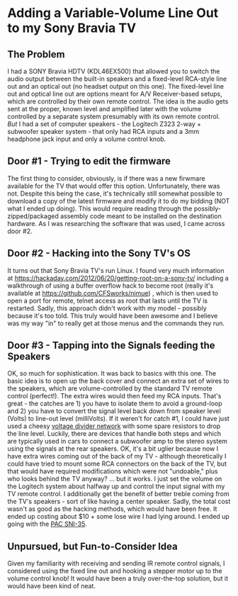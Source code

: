 # Adding a Variable-Volume Line Out to my Sony Bravia TV

## The Problem
I had a SONY Bravia HDTV (KDL46EX500) that allowed you to switch the audio output between the built-in speakers and a fixed-level RCA-style line out and an optical out (no headset output on this one).  The fixed-level line out and optical line out are options meant for A/V Receiver-based setups, which are controlled by their own remote control.  The idea is the audio gets sent at the proper, known level and amplified later with the volume controlled by a separate system presumably with its own remote control.  *But* I had a set of computer speakers - the Logitech Z323 2-way + subwoofer speaker system - that only had RCA inputs and a 3mm headphone jack input and only a volume control knob.

## Door #1 - Trying to edit the firmware
The first thing to consider, obviously, is if there was a new firwmare available for the TV that would offer this option.  Unfortunately, there was not.  Despite this being the case, it's technically still somewhat possible to download a copy of the latest firmware and modify it to do my bidding (NOT what I ended up doing).  This would require reading through the possibly-zipped/packaged assembly code meant to be installed on the destination hardware.  As I was researching the software that was used, I came across door #2.

## Door #2 - Hacking into the Sony TV's OS
It turns out that Sony Bravia TV's run Linux.  I found very much information at https://hackaday.com/2012/06/20/getting-root-on-a-sony-tv/ including a walkthrough of using a buffer overflow hack to become root (really it's available at https://github.com/CFSworks/nimue) , which is then used to open a port for remote, telnet access as root that lasts until the TV is restarted.  Sadly, this approach didn't work with my model - possibly because it's too told.  This truly would have been awesome and I believe was my way "in" to really get at those menus and the commands they run.

## Door #3 - Tapping into the Signals feeding the Speakers
OK, so much for sophistication.  It was back to basics with this one.  The basic idea is to open up the back cover and connect an extra set of wires to the speakers, which are volume-controlled by the standard TV remote control (perfect!).  The extra wires would then feed my RCA inputs.  That's great - the catches are 1) you have to isolate them to avoid a ground-loop and 2) you have to convert the signal level back down from speaker level (Volts) to line-out level (milliVolts).  If it weren't for catch #1, I could have just used a cheesy [voltage divider network](https://en.wikipedia.org/wiki/Voltage_divider) with some spare resistors to drop the line level.  Luckily, there are devices that handle both steps and which are typically used in cars to connect a subwoofer amp to the stereo system using the signals at the rear speakers.  OK, it's a bit uglier because now I have extra wires coming out of the back of my TV - although theoretically I could have tried to mount some RCA connectors on the back of the TV, but that would have required modifications which were not "undoable," plus who looks behind the TV anyway?  ... but it works.  I just set the volume on the Logitech system about halfway up and control the input signal with my TV remote control.  I additionally get the benefit of better treble coming from the TV's speakers - sort of like having a center speaker.  Sadly, the total cost wasn't as good as the hacking methods, which would have been free.  It ended up costing about $10 + some lose wire I had lying around.  I ended up going with the [PAC SNI-35](https://www.amazon.com/PAC-SNI-35-Variable-Line-Converter/dp/B001EAWS3W).

## Unpursued, but Fun-to-Consider Idea
Given my familiarity with receiving and sending IR remote control signals, I considered using the fixed line out and hooking a stepper motor up to the volume control knob!  It would have been a truly over-the-top solution, but it would have been kind of neat.
